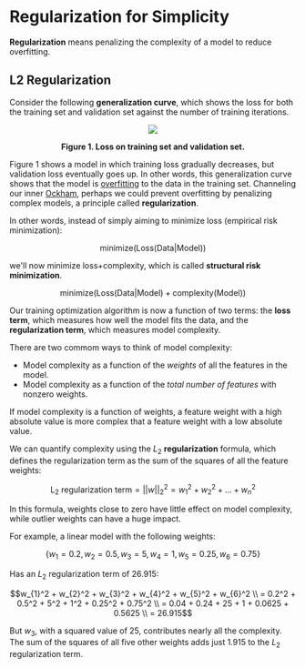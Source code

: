 # Regularization for Simplicity

__Regularization__ means penalizing the complexity of a model to reduce overfitting.

## L2 Regularization

Consider the following __generalization curve__, which shows the loss for both the training set and validation set against the number of training iterations.

<div align='center'>
  <img src='https://developers.google.com/static/machine-learning/crash-course/images/RegularizationTwoLossFunctions.svg' />

  <strong>Figure 1. Loss on training set and validation set.</strong>
</div>

Figure 1 shows a model in which training loss gradually decreases, but validation loss eventually goes up. In other words, this generalization curve shows that the model is [overfitting](https://developers.google.com/machine-learning/crash-course/generalization/peril-of-overfitting) to the data in the training set. Channeling our inner [Ockham](https://developers.google.com/machine-learning/crash-course/generalization/peril-of-overfitting#ockham), perhaps we could prevent overfitting by penalizing complex models, a principle called __regularization__.

In other words, instead of simply aiming to minimize loss (empirical risk minimization):

$$\mathrm{minimize(Loss(Data \vert Model))}$$

we'll now minimize loss+complexity, which is called __structural risk minimization__.

$$\mathrm{minimize(Loss(Data \vert Model) + \mathrm{complexity(Model)})}$$

Our training optimization algorithm is now a function of two terms: the __loss term__, which measures how well the model fits the data, and the __regularization term__, which measures model complexity.

There are two commom ways to think of model complexity:

  * Model complexity as a function of the _weights_ of all the features in the model.
  * Model complexity as a function of the _total number of features_ with nonzero weights.

If model complexity is a function of weights, a feature weight with a high absolute value is more complex that a feature weight with a low absolute value.

We can quantify complexity using the $L_{2}$ __regularization__ formula, which defines the regularization term as the sum of the squares of all the feature weights:

$$\mathrm{L_{2}\ regularization\ term} = \lvert \lvert w \rvert \rvert _{2}^2 = w_{1}^2 + w_{2}^2 + ... + w_{n}^2$$

In this formula, weights close to zero have little effect on model complexity, while outlier weights can have a huge impact.

For example, a linear model with the following weights:

$$\{w_{1} = 0.2, w_{2} = 0.5, w_{3} = 5, w_{4} = 1, w_{5} = 0.25, w_{6} = 0.75\}$$

Has an $L_{2}$ regularization term of 26.915:

```math
w_{1}^2 + w_{2}^2 + w_{3}^2 + w_{4}^2 + w_{5}^2 + w_{6}^2 \\
= 0.2^2 + 0.5^2 + 5^2 + 1^2 + 0.25^2 + 0.75^2 \\
= 0.04 + 0.24 + 25 + 1 + 0.0625 + 0.5625 \\
= 26.915
```

But $w_{3}$, with a squared value of 25, contributes nearly all the complexity. The sum of the squares of all five other weights adds just 1.915 to the $L_{2}$ regularization term.